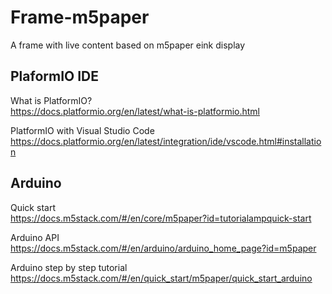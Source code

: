 # Frame-m5paper

A frame with live content based on m5paper eink display

## PlaformIO IDE

What is PlatformIO?  
https://docs.platformio.org/en/latest/what-is-platformio.html  

PlatformIO with Visual Studio Code  
https://docs.platformio.org/en/latest/integration/ide/vscode.html#installation  

## Arduino

Quick start  
https://docs.m5stack.com/#/en/core/m5paper?id=tutorialampquick-start  

Arduino API  
https://docs.m5stack.com/#/en/arduino/arduino_home_page?id=m5paper  

Arduino step by step tutorial  
https://docs.m5stack.com/#/en/quick_start/m5paper/quick_start_arduino  
